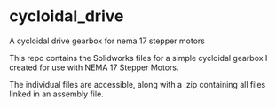 # cycloidal_drive
A cycloidal drive gearbox for nema 17 stepper motors

This repo contains the Solidworks files for a simple cycloidal gearbox I created for use with NEMA 17 Stepper Motors. 

The individual files are accessible, along with a .zip containing all files linked in an assembly file. 
